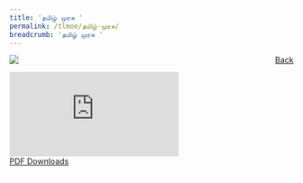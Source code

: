 ```yaml
---
title: 'தமிழ் முரசு '
permalink: /tlmoe/தமிழ்-முரசு/
breadcrumb: 'தமிழ் முரசு '
---
```

<!-- Global site tag (gtag.js) - Google Ads: 726049306 -->
<script async src="https://www.googletagmanager.com/gtag/js?id=AW-726049306"></script>
<script>
  window.dataLayer = window.dataLayer || [];
  function gtag(){dataLayer.push(arguments);}
  gtag('js', new Date());

  gtag('config', 'AW-726049306');
</script>
<a href="/gallery/தமிழ்மொழிக்-காட்சிக்கூடம்-e/community-partners2/" style="float:right;">Back</a>
 <img src="/images/TamilMurasu-TL2.jpg"> <br/>
<div class="video-container">
  <iframe src="https://www.youtube.com/embed/d6fmLlW8eoE" frameborder="0" allow="accelerometer; autoplay; encrypted-media; gyroscope; picture-in-picture" allowfullscreen></iframe>
<br/></div>
<a href="/Sharing-Sessions/01-website-exhibitor-template-pdf.pdf" download>PDF Downloads</a>
<div class="btntop"><a href="#top" style="text-decoration:none;"><span style="color:white"><b>Top</b></span></a></div>
